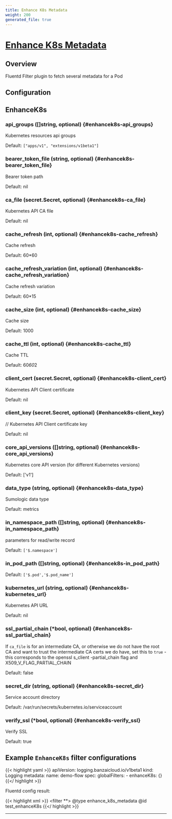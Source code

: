 ```yaml
---
title: Enhance K8s Metadata
weight: 200
generated_file: true
---
```


# [Enhance K8s Metadata](https://github.com/SumoLogic/sumologic-kubernetes-collection/tree/main/fluent-plugin-enhance-k8s-metadata)
## Overview
 Fluentd Filter plugin to fetch several metadata for a Pod

## Configuration
## EnhanceK8s

### api_groups ([]string, optional) {#enhancek8s-api_groups}

Kubernetes resources api groups  

Default: `["apps/v1", "extensions/v1beta1"]`

### bearer_token_file (string, optional) {#enhancek8s-bearer_token_file}

Bearer token path  

Default:  nil

### ca_file (secret.Secret, optional) {#enhancek8s-ca_file}

Kubernetes API CA file  

Default:  nil

### cache_refresh (int, optional) {#enhancek8s-cache_refresh}

Cache refresh  

Default:  60*60

### cache_refresh_variation (int, optional) {#enhancek8s-cache_refresh_variation}

Cache refresh variation  

Default:  60*15

### cache_size (int, optional) {#enhancek8s-cache_size}

Cache size   

Default:  1000

### cache_ttl (int, optional) {#enhancek8s-cache_ttl}

Cache TTL  

Default:  60*60*2

### client_cert (secret.Secret, optional) {#enhancek8s-client_cert}

Kubernetes API Client certificate  

Default:  nil

### client_key (secret.Secret, optional) {#enhancek8s-client_key}

// Kubernetes API Client certificate key  

Default:  nil

### core_api_versions ([]string, optional) {#enhancek8s-core_api_versions}

Kubernetes core API version (for different Kubernetes versions)  

Default:  ['v1']

### data_type (string, optional) {#enhancek8s-data_type}

Sumologic data type  

Default:  metrics

### in_namespace_path ([]string, optional) {#enhancek8s-in_namespace_path}

parameters for read/write record  

Default: `['$.namespace']`

### in_pod_path ([]string, optional) {#enhancek8s-in_pod_path}

Default: `['$.pod','$.pod_name']`

### kubernetes_url (string, optional) {#enhancek8s-kubernetes_url}

Kubernetes API URL  

Default:  nil

### ssl_partial_chain (*bool, optional) {#enhancek8s-ssl_partial_chain}

If `ca_file` is for an intermediate CA, or otherwise we do not have the root CA and want to trust the intermediate CA certs we do have, set this to `true` - this corresponds to the openssl s_client -partial_chain flag and X509_V_FLAG_PARTIAL_CHAIN

Default:  false

### secret_dir (string, optional) {#enhancek8s-secret_dir}

Service account directory  

Default:  /var/run/secrets/kubernetes.io/serviceaccount

### verify_ssl (*bool, optional) {#enhancek8s-verify_ssl}

Verify SSL  

Default:  true



## Example `EnhanceK8s` filter configurations

{{< highlight yaml >}}
apiVersion: logging.banzaicloud.io/v1beta1
kind: Logging
metadata:
  name: demo-flow
spec:
  globalFilters:
    - enhanceK8s: {}
{{</ highlight >}}

Fluentd config result:

{{< highlight xml >}}
<filter **>
  @type enhance_k8s_metadata
  @id test_enhanceK8s
</filter>
{{</ highlight >}}


---
